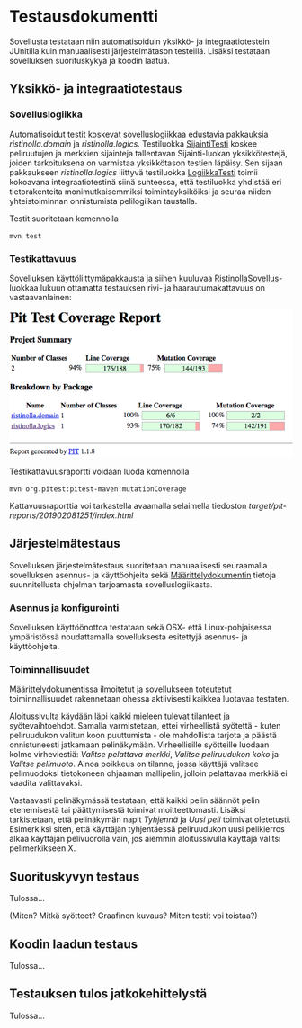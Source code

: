 # Testausdokumentti

Sovellusta testataan niin automatisoiduin yksikkö- ja integraatiotestein JUnitilla kuin manuaalisesti järjestelmätason testeillä. Lisäksi testataan sovelluksen suorituskykyä ja koodin laatua.

## Yksikkö- ja integraatiotestaus

### Sovelluslogiikka

Automatisoidut testit koskevat sovelluslogiikkaa edustavia pakkauksia _ristinolla.domain_ ja _ristinolla.logics_. Testiluokka [SijaintiTesti](https://github.com/heidihas/tira-harjoitustyo/blob/master/TiraHarjoitustyo/src/test/java/ristinolla/tests/domain/SijaintiTesti.java) koskee peliruutujen ja merkkien sijainteja tallentavan Sijainti-luokan yksikkötestejä, joiden tarkoituksena on varmistaa yksikkötason testien läpäisy. Sen sijaan pakkaukseen _ristinolla.logics_ liittyvä testiluokka [LogiikkaTesti](https://github.com/heidihas/tira-harjoitustyo/blob/master/TiraHarjoitustyo/src/test/java/ristinolla/tests/logics/LogiikkaTesti.java) toimii kokoavana integraatiotestinä siinä suhteessa, että testiluokka yhdistää eri tietorakenteita monimutkaisemmiksi toimintayksiköiksi ja seuraa niiden yhteistoiminnan onnistumista pelilogiikan taustalla.

Testit suoritetaan komennolla

```
mvn test
```

### Testikattavuus

Sovelluksen käyttöliittymäpakkausta ja siihen kuuluvaa [RistinollaSovellus](https://github.com/heidihas/tira-harjoitustyo/blob/master/TiraHarjoitustyo/src/main/java/ristinolla/ui/RistinollaSovellus.java)-luokkaa lukuun ottamatta testauksen rivi- ja haarautumakattavuus on vastaavanlainen:

<img src="https://github.com/heidihas/tira-harjoitustyo/blob/master/Dokumentaatio/Kuvia/Testikattavuus_8_2.png" width="600">

Testikattavuusraportti voidaan luoda komennolla

```
mvn org.pitest:pitest-maven:mutationCoverage
```

Kattavuusraporttia voi tarkastella avaamalla selaimella tiedoston _target/pit-reports/201902081251/index.html_

## Järjestelmätestaus

Sovelluksen järjestelmätestaus suoritetaan manuaalisesti seuraamalla sovelluksen asennus- ja käyttöohjeita sekä [Määrittelydokumentin](https://github.com/heidihas/tira-harjoitustyo/blob/master/Dokumentaatio/M%C3%A4%C3%A4rittelydokumentti.md) tietoja suunnitellusta ohjelman tarjoamasta sovelluslogiikasta.

### Asennus ja konfigurointi

Sovelluksen käyttöönottoa testataan sekä OSX- että Linux-pohjaisessa ympäristössä noudattamalla sovelluksesta esitettyjä asennus- ja käyttöohjeita.

### Toiminnallisuudet

Määrittelydokumentissa ilmoitetut ja sovellukseen toteutetut toiminnallisuudet rakennetaan ohessa aktiivisesti kaikkea luotavaa testaten. 

Aloitussivulta käydään läpi kaikki mieleen tulevat tilanteet ja syötevaihtoehdot. Samalla varmistetaan, ettei virheellistä syötettä - kuten peliruudukon valitun koon puuttumista - ole mahdollista tarjota ja päästä onnistuneesti jatkamaan pelinäkymään. Virheellisille syötteille luodaan kolme virheviestiä: _Valitse pelattava merkki_, _Valitse peliruudukon koko_ ja _Valitse pelimuoto_. Ainoa poikkeus on tilanne, jossa käyttäjä valitsee pelimuodoksi tietokoneen ohjaaman mallipelin, jolloin pelattavaa merkkiä ei vaadita valittavaksi. 

Vastaavasti pelinäkymässä testataan, että kaikki pelin säännöt pelin etenemisestä tai päättymisestä toimivat moitteettomasti. Lisäksi tarkistetaan, että pelinäkymän napit _Tyhjennä_ ja _Uusi peli_ toimivat oletetusti. Esimerkiksi siten, että käyttäjän tyhjentäessä peliruudukon uusi pelikierros alkaa käyttäjän pelivuorolla vain, jos aiemmin aloitussivulla käyttäjä valitsi pelimerkikseen X.

## Suorituskyvyn testaus

Tulossa...

(Miten? Mitkä syötteet? Graafinen kuvaus? Miten testit voi toistaa?)

## Koodin laadun testaus

Tulossa...

## Testauksen tulos jatkokehittelystä

Tulossa...
